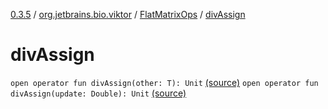 [0.3.5](../../index.md) / [org.jetbrains.bio.viktor](../index.md) / [FlatMatrixOps](index.md) / [divAssign](.)

# divAssign

`open operator fun divAssign(other: T): Unit` [(source)](https://github.com/JetBrains-Research/viktor/blob/0.3.5/src/main/kotlin/org/jetbrains/bio/viktor/StridedMatrix.kt#L172)
`open operator fun divAssign(update: Double): Unit` [(source)](https://github.com/JetBrains-Research/viktor/blob/0.3.5/src/main/kotlin/org/jetbrains/bio/viktor/StridedMatrix.kt#L179)